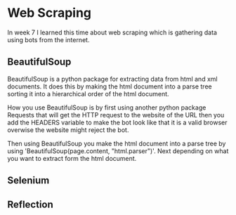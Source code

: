 # Web Scraping
In week 7 I learned this time about web scraping which is gathering data using bots from the internet.

## BeautifulSoup
BeautifulSoup is a python package for extracting data from html and xml documents. It does this by making the html document into a parse tree sorting it into a hierarchical order of the html document.

How you use BeautifulSoup is by first using another python package Requests that will get the HTTP request to the website of the URL then you add the HEADERS variable to make the bot look like that it is a valid browser overwise the website might reject the bot. 

Then using BeautifulSoup you make the html document into a parse tree by using 'BeautifulSoup(page.content, "html.parser")'. Next depending on what you want to extract form the html document.

## Selenium
## Reflection
